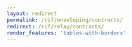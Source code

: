 ```yaml
---
layout: redirect
permalink: /rif/enveloping/contracts/
redirect: /rif/relay/contracts/
render_features: 'tables-with-borders'
---
```


